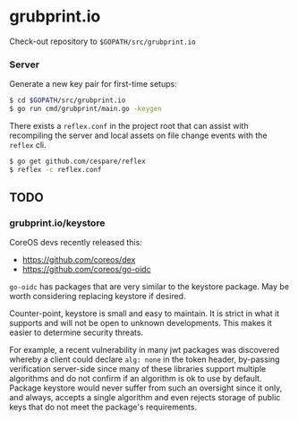 # grubprint.io

Check-out repository to `$GOPATH/src/grubprint.io`

### Server

Generate a new key pair for first-time setups:

```bash
$ cd $GOPATH/src/grubprint.io
$ go run cmd/grubprint/main.go -keygen
```

There exists a `reflex.conf` in the project root that can assist with recompiling the server and
local assets on file change events with the `reflex` cli.

```bash
$ go get github.com/cespare/reflex
$ reflex -c reflex.conf
```

## TODO

### grubprint.io/keystore

CoreOS devs recently released this:

* https://github.com/coreos/dex
* https://github.com/coreos/go-oidc

`go-oidc` has packages that are very similar to the keystore package. May be worth
considering replacing keystore if desired.

Counter-point, keystore is small and easy to maintain. It is strict in what it supports
and will not be open to unknown developments. This makes it easier to determine security
threats.

For example, a recent vulnerability in many jwt packages was discovered whereby
a client could declare `alg: none` in the token header, by-passing verification server-side
since many of these libraries support multiple algorithms and do not confirm if an algorithm
is ok to use by default. Package keystore would never suffer from such an oversight since
it only, and always, accepts a single algorithm and even rejects storage of public keys that
do not meet the package's requirements.
